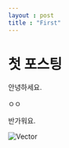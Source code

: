 ```yaml
---
layout : post
title : "First"
---
```


# 첫 포스팅

안녕하세요.

ㅇㅇ

반가워요.





![Vector](C:\Users\dif12\Desktop\Vector.PNG)
